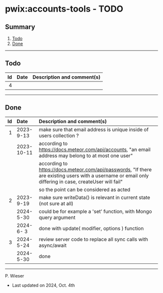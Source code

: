 # pwix:accounts-tools - TODO

## Summary

1. [Todo](#todo)
2. [Done](#done)

---
## Todo

|   Id | Date       | Description and comment(s) |
| ---: | :---       | :---                       |
|    4 |  |  |

---
## Done

|   Id | Date       | Description and comment(s) |
| ---: | :---       | :---                       |
|    1 | 2023- 9-13 | make sure that email address is unique inside of users collection ? |
|      | 2023-10-11 | according to https://docs.meteor.com/api/accounts, "an email address may belong to at most one user" |
|      |            | according to https://docs.meteor.com/api/passwords, "If there are existing users with a username or email only differing in case, createUser will fail" |
|      |            | so the point can be considered as acted |
|    2 | 2023- 9-19 | make sure writeData() is relevant in current state (not sure at all) |
|      | 2024- 5-30 | could be for example a 'set' function, with Mongo query argument |
|      | 2024- 6- 3 | done with update( modifier, options ) function |
|    3 | 2024- 5-24 | review server code to replace all sync calls with async/await |
|      | 2024- 5-30 | done |

---
P. Wieser
- Last updated on 2024, Oct. 4th
